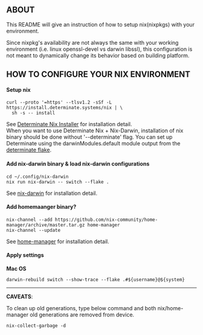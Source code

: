 ## ABOUT

This README will give an instruction of how to setup nix(nixpkgs) with your environment.

Since nixpkg's availability are not always the same with your working environment (i.e. linux openssl-devel vs darwin libssl), this configuration is not meant to dynamically change its behavior based on building platform.

## HOW TO CONFIGURE YOUR NIX ENVIRONMENT

#### Setup nix

```
curl --proto '=https' --tlsv1.2 -sSf -L https://install.determinate.systems/nix | \
  sh -s -- install
```
See [Determinate Nix Installer](https://github.com/DeterminateSystems/nix-installer?tab=readme-ov-file#determinate-nix-installer) for installation detail.  
When you want to use Determinate Nix + Nix-Darwin, installation of nix binary should be done without '--determinate' flag.
You can set up Determinate using the darwinModules.default module output from the [determinate flake](https://github.com/DeterminateSystems/determinate).

#### Add nix-darwin binary & load nix-darwin configurations

```
cd ~/.config/nix-darwin
nix run nix-darwin -- switch --flake .
```
See [nix-darwin](https://github.com/LnL7/nix-darwin?tab=readme-ov-file) for installation detail.

#### Add homemaanger binary?

```
nix-channel --add https://github.com/nix-community/home-manager/archive/master.tar.gz home-manager
nix-channel --update
```
See [home-manager](https://github.com/nix-community/home-manager?tab=readme-ov-file) for installation detail.

#### Apply settings

**Mac OS**
```
darwin-rebuild switch --show-trace --flake .#${username}@${system}
```
---

**CAVEATS**:

To clean up old generations, type below command and both nix/home-manager old generations are removed from device.
```
nix-collect-garbage -d
```
